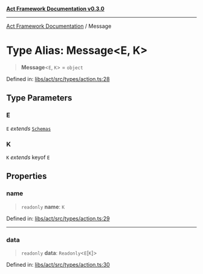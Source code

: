 [**Act Framework Documentation v0.3.0**](../README.md)

***

[Act Framework Documentation](../globals.md) / Message

# Type Alias: Message\<E, K\>

> **Message**\<`E`, `K`\> = `object`

Defined in: [libs/act/src/types/action.ts:28](https://github.com/Rotorsoft/act-root/blob/ecf1ab2f895c5bdf2d70db49738046df56c78030/libs/act/src/types/action.ts#L28)

## Type Parameters

### E

`E` *extends* [`Schemas`](Schemas.md)

### K

`K` *extends* keyof `E`

## Properties

### name

> `readonly` **name**: `K`

Defined in: [libs/act/src/types/action.ts:29](https://github.com/Rotorsoft/act-root/blob/ecf1ab2f895c5bdf2d70db49738046df56c78030/libs/act/src/types/action.ts#L29)

***

### data

> `readonly` **data**: `Readonly`\<`E`\[`K`\]\>

Defined in: [libs/act/src/types/action.ts:30](https://github.com/Rotorsoft/act-root/blob/ecf1ab2f895c5bdf2d70db49738046df56c78030/libs/act/src/types/action.ts#L30)
